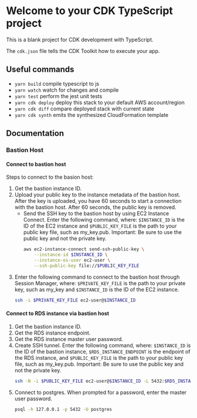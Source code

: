 # Welcome to your CDK TypeScript project

This is a blank project for CDK development with TypeScript.

The `cdk.json` file tells the CDK Toolkit how to execute your app.

## Useful commands

- `yarn build` compile typescript to js
- `yarn watch` watch for changes and compile
- `yarn test` perform the jest unit tests
- `yarn cdk deploy` deploy this stack to your default AWS account/region
- `yarn cdk diff` compare deployed stack with current state
- `yarn cdk synth` emits the synthesized CloudFormation template

## Documentation

### Bastion Host

#### Connect to bastion host

Steps to connect to the basion host:

1.  Get the bastion instance ID.
2.  Upload your public key to the instance metadata of the bastion host. After the key is uploaded, you have 60 seconds to start a connection with the bastion host. After 60 seconds, the public key is removed.
    - Send the SSH key to the bastion host by using EC2 Instance Connect. Enter the following command, where: `$INSTANCE_ID` is the ID of the EC2 instance and `$PUBLIC_KEY_FILE` is the path to your public key file, such as my_key.pub. Important: Be sure to use the public key and not the private key.
      ```sh
      aws ec2-instance-connect send-ssh-public-key \
          --instance-id $INSTANCE_ID \
          --instance-os-user ec2-user \
          --ssh-public-key file://$PUBLIC_KEY_FILE
      ```
3.  Enter the following command to connect to the bastion host through Session Manager, where: `$PRIVATE_KEY_FILE` is the path to your private key, such as my_key and `$INSTANCE_ID` is the ID of the EC2 instance.
    ```sh
    ssh -i $PRIVATE_KEY_FILE ec2-user@$INSTANCE_ID
    ```

#### Connect to RDS instance via bastion host

1. Get the bastion instance ID.
2. Get the RDS instance endpoint.
3. Get the RDS instance master user password.
4. Create SSH tunnel. Enter the following command, where: `$INSTANCE_ID` is the ID of the bastion instance, `$RDS_INSTANCE_ENDPOINT` is the endpoint of the RDS instance, and `$PUBLIC_KEY_FILE` is the path to your public key file, such as my_key.pub. Important: Be sure to use the public key and not the private key.
   ```sh
   ssh -N -i $PUBLIC_KEY_FILE ec2-user@$INSTANCE_ID -L 5432:$RDS_INSTANCE_ENDPOINT:5432
   ```
5. Connect to postgres. When prompted for a password, enter the master user password.
   ```sh
   psql -h 127.0.0.1 -p 5432 -U postgres
   ```
